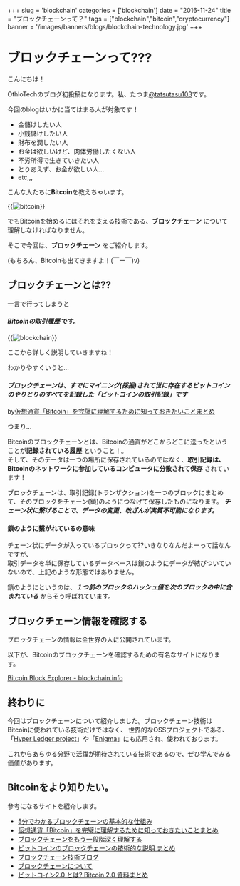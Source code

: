+++
slug = 'blockchain'
categories = ['blockchain']
date = "2016-11-24"
title = "ブロックチェーンって？"
tags = ["blockchain","bitcoin","cryptocurrency"]
banner = '/images/banners/blogs/blockchain-technology.jpg'
+++

# ブロックチェーンって???

こんにちは！

OthloTechのブログ初投稿になります。私、たつま[@tatsutasu103](https://twitter.com/tatsutatsu103)です。

今回のblogはいかに当てはまる人が対象です！

- 金儲けしたい人
- 小銭儲けしたい人
- 財布を潤したい人
- お金は欲しいけど、肉体労働したくない人
- 不労所得で生きていきたい人
- とりあえず、お金が欲しい人...
- etc,,,

こんな人たちに**Bitcoin**を教えちゃいます。

{{<image src="/images/blogs/20161124/bitcoin.png" title="bitcoin" >}}

でもBitcoinを始めるにはそれを支える技術である、**ブロックチェーン** について理解しなければなりません。

そこで今回は、**ブロックチェーン** をご紹介します。

(もちろん、Bitcoinも出てきますよ！(￣ー￣)v)

## ブロックチェーンとは??

一言で行ってしまうと

#### ***Bitcoinの取引履歴*** です。

{{<image src="/images/blogs/20161124/blockchain.png" title="blockchain" >}}

ここから詳しく説明していきますね！

わかりやすくいうと...

#### ***ブロックチェーンは、すでにマイニング(採掘)されて世に存在するビットコインのやりとりのすべてを記録した「ビットコインの取引記録」です***

by[仮想通貨「Bitcoin」を完璧に理解するために知っておきたいことまとめ](http://gigazine.net/news/20140307-what-is-bitcoin-2nd/)


 つまり...

Bitcoinのブロックチェーンとは、Bitcoinの通貨がどこからどこに送ったということが**記録されている履歴** ということ！。</br>
そして、そのデータは一つの場所に保存されているのではなく、**取引記録は、Bitcoinのネットワークに参加しているコンピュータに分散されて保存** されています！

ブロックチェーンは、取引記録(トランザクション)を一つのブロックにまとめて、そのブロックをチェーン(鎖)のようにつなげて保存したものになります。
***チェーン状に繋げることで、データの変更、改ざんが実質不可能になります。***


#### 鎖のように繋がれているの意味

チェーン状にデータが入っているブロックって??いきなりなんだよーって話なんですが、</br>
取引データを単に保存しているデータベースは鎖のようにデータが結びついていないので、上記のような形態ではありません。

鎖のようにというのは、***１つ前のブロックのハッシュ値を次のブロックの中に含まれている*** からそう呼ばれています。

## ブロックチェーン情報を確認する

ブロックチェーンの情報は全世界の人に公開されています。

以下が、Bitcoinのブロックチェーンを確認するための有名なサイトになります。

[Bitcoin Block Explorer - blockchain.info](https://blockchain.info/)


## 終わりに

今回はブロックチェーンについて紹介しました。ブロックチェーン技術はBitcoinに使われている技術だけではなく、
世界的なOSSプロジェクトである、「[Hyper Ledger project](https://www.hyperledger.org/)」や「[Enigma](http://www.enigma.co/)」にも応用され、使われております。

これからあらゆる分野で活躍が期待されている技術であるので、ぜひ学んでみる価値があります。



## Bitcoinをより知りたい。

参考になるサイトを紹介します。

- [5分でわかるブロックチェーンの基本的な仕組み](http://www.slideshare.net/cookle/5-58379474)
- [仮想通貨「Bitcoin」を完璧に理解するために知っておきたいことまとめ](http://gigazine.net/news/20140307-what-is-bitcoin-2nd/)
- [ブロックチェーンをもう一段階深く理解する](http://wazanova.jp/items/1314)
- [ビットコインのブロックチェーンの技術的な説明 まとめ](http://qiita.com/hshimo/items/bd849363a871966a923f)
- [ブロックチェーン技術ブログ](http://blocktech.hateblo.jp/)
- [ブロックチェーンについて](http://qiita.com/hshimo/items/1881fba8957c2a6e17ca)
- [ビットコイン2.0 とは? Bitcoin 2.0 資料まとめ](http://qiita.com/hshimo/items/8104dc2c4ad35720013e)
